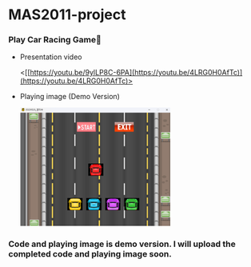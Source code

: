 MAS2011-project
=============
### Play Car Racing Game🚗

* Presentation video
  
  <[[https://youtu.be/9ylLP8C-6PA](https://youtu.be/4LRG0H0AfTc)](https://youtu.be/4LRG0H0AfTc)>

* Playing image (Demo Version)
  
  <img src="playingdemo.png" width="300px" height="px"></img>

### Code and playing image is demo version. I will upload the completed code and playing image soon.

